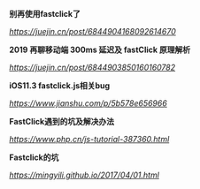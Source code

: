**别再使用fastclick了**

*https://juejin.cn/post/6844904168092614670*



**2019 再聊移动端 300ms 延迟及 fastClick 原理解析**

*https://juejin.cn/post/6844903850160160782*



**iOS11.3 fastclick.js相关bug**

*https://www.jianshu.com/p/5b578e656966*



**FastClick遇到的坑及解决办法**

*https://www.php.cn/js-tutorial-387360.html*



**Fastclick的坑**

*https://mingyili.github.io/2017/04/01.html*